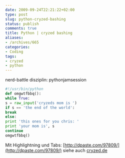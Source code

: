 ```yaml
---
date: 2009-09-24T22:21:22+02:00
type: post
slug: python-cryzed-bashing
status: publish
comments: true
title: Python | cryzed bashing
aliases:
- /archives/665
categories:
- Coding
tags:
- cryzed
- python
---
```


nerd-battle
disziplin: pythonjamsession

``` python
#!/usr/bin/python
def omgwtfbbq():
while True:
s = raw_input('cryzeds mom is ')
if s == 'the end of the world':
break
else:
print 'this ones for you chris: '
print 'your mom is', s
continue
omgwtfbbq()
```



Mit Highlightning und Tabs: [http://dpaste.com/97809/](http://dpaste.com/97809/)
siehe auch [cryzed.de](http://cryzed.de)
